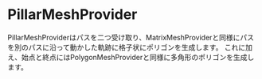 # PillarMeshProvider

PillarMeshProviderはパスを二つ受け取り、MatrixMeshProviderと同様にパスを別のパスに沿って動かした軌跡に格子状にポリゴンを生成します。
これに加え、始点と終点にはPolygonMeshProviderと同様に多角形のポリゴンを生成します。
